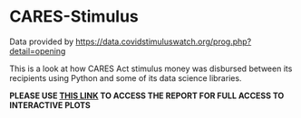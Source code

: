 # CARES-Stimulus

Data provided by https://data.covidstimuluswatch.org/prog.php?detail=opening
<p>This is a look at how CARES Act stimulus money was disbursed between its recipients
using Python and some of its data science libraries.</p>

<p><b>PLEASE USE <a href='https://nbviewer.jupyter.org/github/ggeorge733/CARES-Stimulus/blob/master/CARES%20Act%20Recipients.ipynb'>THIS LINK</a> TO ACCESS THE REPORT FOR FULL ACCESS TO INTERACTIVE PLOTS</b></p>
